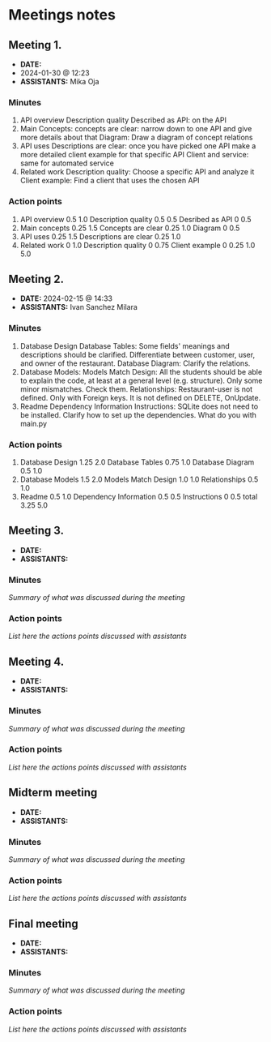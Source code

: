 # Meetings notes

## Meeting 1.

* **DATE:**
* 2024-01-30 @ 12:23
* **ASSISTANTS:**
  Mika Oja

### Minutes

1. API overview
   Description quality
   Described as API: on the API
2. Main Concepts:
   concepts are clear:    narrow down to one API and give more details about that
   Diagram:    Draw a diagram of concept relations
3. API uses
   Descriptions are clear:    once you have picked one API make a more detailed client example for that specific API
   Client and service:    same for automated service
4. Related work
   Description quality:    Choose a specific API and analyze it
   Client example:    Find a client that uses the chosen API

### Action points

1. API overview 0.5 1.0
   Description quality 0.5 0.5
   Desribed as API 0 0.5
2. Main concepts 0.25 1.5
   Concepts are clear 0.25 1.0
   Diagram 0 0.5
3. API uses 0.25 1.5
   Descriptions are clear 0.25 1.0
4. Related work 0 1.0
   Description quality 0 0.75
   Client example 0 0.25
   1.0 5.0

## Meeting 2.

* **DATE:**
  2024-02-15 @ 14:33
* **ASSISTANTS:**
  Ivan Sanchez Milara

### Minutes

1. Database Design
   Database Tables:    Some fields' meanings and descriptions should be clarified. Differentiate between customer, user,
   and owner of the restaurant.
   Database Diagram:    Clarify the relations.
2. Database Models:
   Models Match Design: All the students should be able to explain the code, at least at a general level (e.g.
   structure). Only some minor mismatches. Check them.
   Relationships:    Restaurant-user is not defined. Only with Foreign keys. It is not defined on DELETE, OnUpdate.
3. Readme
   Dependency Information
   Instructions:    SQLite does not need to be installed. Clarify how to set up the dependencies. What do you with
   main.py

### Action points

1. Database Design 1.25 2.0
   Database Tables 0.75 1.0
   Database Diagram 0.5 1.0
2. Database Models 1.5 2.0
   Models Match Design 1.0 1.0
   Relationships 0.5 1.0
3. Readme 0.5 1.0
   Dependency Information 0.5 0.5
   Instructions 0 0.5
   total
   3.25 5.0

## Meeting 3.

* **DATE:**
* **ASSISTANTS:**

### Minutes

*Summary of what was discussed during the meeting*

### Action points

*List here the actions points discussed with assistants*

## Meeting 4.

* **DATE:**
* **ASSISTANTS:**

### Minutes

*Summary of what was discussed during the meeting*

### Action points

*List here the actions points discussed with assistants*

## Midterm meeting

* **DATE:**
* **ASSISTANTS:**

### Minutes

*Summary of what was discussed during the meeting*

### Action points

*List here the actions points discussed with assistants*

## Final meeting

* **DATE:**
* **ASSISTANTS:**

### Minutes

*Summary of what was discussed during the meeting*

### Action points

*List here the actions points discussed with assistants*




